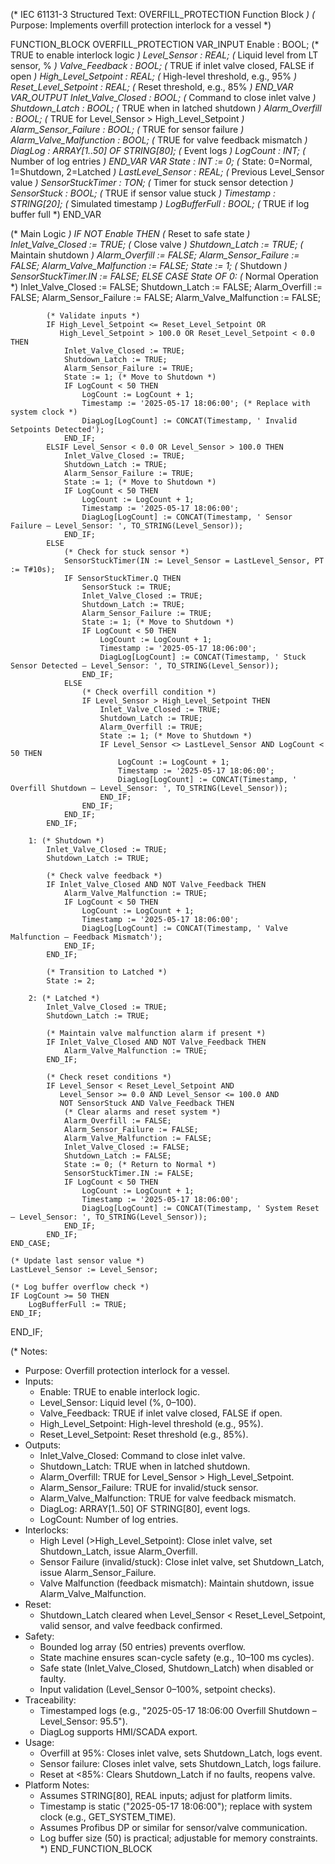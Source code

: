 (* IEC 61131-3 Structured Text: OVERFILL_PROTECTION Function Block *)
(* Purpose: Implements overfill protection interlock for a vessel *)

FUNCTION_BLOCK OVERFILL_PROTECTION
VAR_INPUT
    Enable : BOOL;                  (* TRUE to enable interlock logic *)
    Level_Sensor : REAL;            (* Liquid level from LT sensor, % *)
    Valve_Feedback : BOOL;          (* TRUE if inlet valve closed, FALSE if open *)
    High_Level_Setpoint : REAL;     (* High-level threshold, e.g., 95% *)
    Reset_Level_Setpoint : REAL;    (* Reset threshold, e.g., 85% *)
END_VAR
VAR_OUTPUT
    Inlet_Valve_Closed : BOOL;      (* Command to close inlet valve *)
    Shutdown_Latch : BOOL;          (* TRUE when in latched shutdown *)
    Alarm_Overfill : BOOL;          (* TRUE for Level_Sensor > High_Level_Setpoint *)
    Alarm_Sensor_Failure : BOOL;    (* TRUE for sensor failure *)
    Alarm_Valve_Malfunction : BOOL; (* TRUE for valve feedback mismatch *)
    DiagLog : ARRAY[1..50] OF STRING[80]; (* Event logs *)
    LogCount : INT;                 (* Number of log entries *)
END_VAR
VAR
    State : INT := 0;               (* State: 0=Normal, 1=Shutdown, 2=Latched *)
    LastLevel_Sensor : REAL;        (* Previous Level_Sensor value *)
    SensorStuckTimer : TON;         (* Timer for stuck sensor detection *)
    SensorStuck : BOOL;             (* TRUE if sensor value stuck *)
    Timestamp : STRING[20];         (* Simulated timestamp *)
    LogBufferFull : BOOL;           (* TRUE if log buffer full *)
END_VAR

(* Main Logic *)
IF NOT Enable THEN
    (* Reset to safe state *)
    Inlet_Valve_Closed := TRUE;     (* Close valve *)
    Shutdown_Latch := TRUE;         (* Maintain shutdown *)
    Alarm_Overfill := FALSE;
    Alarm_Sensor_Failure := FALSE;
    Alarm_Valve_Malfunction := FALSE;
    State := 1;                     (* Shutdown *)
    SensorStuckTimer.IN := FALSE;
ELSE
    CASE State OF
        0: (* Normal Operation *)
            Inlet_Valve_Closed := FALSE;
            Shutdown_Latch := FALSE;
            Alarm_Overfill := FALSE;
            Alarm_Sensor_Failure := FALSE;
            Alarm_Valve_Malfunction := FALSE;
            
            (* Validate inputs *)
            IF High_Level_Setpoint <= Reset_Level_Setpoint OR 
               High_Level_Setpoint > 100.0 OR Reset_Level_Setpoint < 0.0 THEN
                Inlet_Valve_Closed := TRUE;
                Shutdown_Latch := TRUE;
                Alarm_Sensor_Failure := TRUE;
                State := 1; (* Move to Shutdown *)
                IF LogCount < 50 THEN
                    LogCount := LogCount + 1;
                    Timestamp := '2025-05-17 18:06:00'; (* Replace with system clock *)
                    DiagLog[LogCount] := CONCAT(Timestamp, ' Invalid Setpoints Detected');
                END_IF;
            ELSIF Level_Sensor < 0.0 OR Level_Sensor > 100.0 THEN
                Inlet_Valve_Closed := TRUE;
                Shutdown_Latch := TRUE;
                Alarm_Sensor_Failure := TRUE;
                State := 1; (* Move to Shutdown *)
                IF LogCount < 50 THEN
                    LogCount := LogCount + 1;
                    Timestamp := '2025-05-17 18:06:00';
                    DiagLog[LogCount] := CONCAT(Timestamp, ' Sensor Failure – Level_Sensor: ', TO_STRING(Level_Sensor));
                END_IF;
            ELSE
                (* Check for stuck sensor *)
                SensorStuckTimer(IN := Level_Sensor = LastLevel_Sensor, PT := T#10s);
                IF SensorStuckTimer.Q THEN
                    SensorStuck := TRUE;
                    Inlet_Valve_Closed := TRUE;
                    Shutdown_Latch := TRUE;
                    Alarm_Sensor_Failure := TRUE;
                    State := 1; (* Move to Shutdown *)
                    IF LogCount < 50 THEN
                        LogCount := LogCount + 1;
                        Timestamp := '2025-05-17 18:06:00';
                        DiagLog[LogCount] := CONCAT(Timestamp, ' Stuck Sensor Detected – Level_Sensor: ', TO_STRING(Level_Sensor));
                    END_IF;
                ELSE
                    (* Check overfill condition *)
                    IF Level_Sensor > High_Level_Setpoint THEN
                        Inlet_Valve_Closed := TRUE;
                        Shutdown_Latch := TRUE;
                        Alarm_Overfill := TRUE;
                        State := 1; (* Move to Shutdown *)
                        IF Level_Sensor <> LastLevel_Sensor AND LogCount < 50 THEN
                            LogCount := LogCount + 1;
                            Timestamp := '2025-05-17 18:06:00';
                            DiagLog[LogCount] := CONCAT(Timestamp, ' Overfill Shutdown – Level_Sensor: ', TO_STRING(Level_Sensor));
                        END_IF;
                    END_IF;
                END_IF;
            END_IF;
        
        1: (* Shutdown *)
            Inlet_Valve_Closed := TRUE;
            Shutdown_Latch := TRUE;
            
            (* Check valve feedback *)
            IF Inlet_Valve_Closed AND NOT Valve_Feedback THEN
                Alarm_Valve_Malfunction := TRUE;
                IF LogCount < 50 THEN
                    LogCount := LogCount + 1;
                    Timestamp := '2025-05-17 18:06:00';
                    DiagLog[LogCount] := CONCAT(Timestamp, ' Valve Malfunction – Feedback Mismatch');
                END_IF;
            END_IF;
            
            (* Transition to Latched *)
            State := 2;
        
        2: (* Latched *)
            Inlet_Valve_Closed := TRUE;
            Shutdown_Latch := TRUE;
            
            (* Maintain valve malfunction alarm if present *)
            IF Inlet_Valve_Closed AND NOT Valve_Feedback THEN
                Alarm_Valve_Malfunction := TRUE;
            END_IF;
            
            (* Check reset conditions *)
            IF Level_Sensor < Reset_Level_Setpoint AND 
               Level_Sensor >= 0.0 AND Level_Sensor <= 100.0 AND
               NOT SensorStuck AND Valve_Feedback THEN
                (* Clear alarms and reset system *)
                Alarm_Overfill := FALSE;
                Alarm_Sensor_Failure := FALSE;
                Alarm_Valve_Malfunction := FALSE;
                Inlet_Valve_Closed := FALSE;
                Shutdown_Latch := FALSE;
                State := 0; (* Return to Normal *)
                SensorStuckTimer.IN := FALSE;
                IF LogCount < 50 THEN
                    LogCount := LogCount + 1;
                    Timestamp := '2025-05-17 18:06:00';
                    DiagLog[LogCount] := CONCAT(Timestamp, ' System Reset – Level_Sensor: ', TO_STRING(Level_Sensor));
                END_IF;
            END_IF;
    END_CASE;
    
    (* Update last sensor value *)
    LastLevel_Sensor := Level_Sensor;
    
    (* Log buffer overflow check *)
    IF LogCount >= 50 THEN
        LogBufferFull := TRUE;
    END_IF;
END_IF;

(* Notes:
   - Purpose: Overfill protection interlock for a vessel.
   - Inputs:
     - Enable: TRUE to enable interlock logic.
     - Level_Sensor: Liquid level (%, 0–100).
     - Valve_Feedback: TRUE if inlet valve closed, FALSE if open.
     - High_Level_Setpoint: High-level threshold (e.g., 95%).
     - Reset_Level_Setpoint: Reset threshold (e.g., 85%).
   - Outputs:
     - Inlet_Valve_Closed: Command to close inlet valve.
     - Shutdown_Latch: TRUE when in latched shutdown.
     - Alarm_Overfill: TRUE for Level_Sensor > High_Level_Setpoint.
     - Alarm_Sensor_Failure: TRUE for invalid/stuck sensor.
     - Alarm_Valve_Malfunction: TRUE for valve feedback mismatch.
     - DiagLog: ARRAY[1..50] OF STRING[80], event logs.
     - LogCount: Number of log entries.
   - Interlocks:
     - High Level (>High_Level_Setpoint): Close inlet valve, set Shutdown_Latch, issue Alarm_Overfill.
     - Sensor Failure (invalid/stuck): Close inlet valve, set Shutdown_Latch, issue Alarm_Sensor_Failure.
     - Valve Malfunction (feedback mismatch): Maintain shutdown, issue Alarm_Valve_Malfunction.
   - Reset:
     - Shutdown_Latch cleared when Level_Sensor < Reset_Level_Setpoint, valid sensor, and valve feedback confirmed.
   - Safety:
     - Bounded log array (50 entries) prevents overflow.
     - State machine ensures scan-cycle safety (e.g., 10–100 ms cycles).
     - Safe state (Inlet_Valve_Closed, Shutdown_Latch) when disabled or faulty.
     - Input validation (Level_Sensor 0–100%, setpoint checks).
   - Traceability:
     - Timestamped logs (e.g., "2025-05-17 18:06:00 Overfill Shutdown – Level_Sensor: 95.5").
     - DiagLog supports HMI/SCADA export.
   - Usage:
     - Overfill at 95%: Closes inlet valve, sets Shutdown_Latch, logs event.
     - Sensor failure: Closes inlet valve, sets Shutdown_Latch, logs failure.
     - Reset at <85%: Clears Shutdown_Latch if no faults, reopens valve.
   - Platform Notes:
     - Assumes STRING[80], REAL inputs; adjust for platform limits.
     - Timestamp is static ("2025-05-17 18:06:00"); replace with system clock (e.g., GET_SYSTEM_TIME).
     - Assumes Profibus DP or similar for sensor/valve communication.
     - Log buffer size (50) is practical; adjustable for memory constraints.
*)
END_FUNCTION_BLOCK
